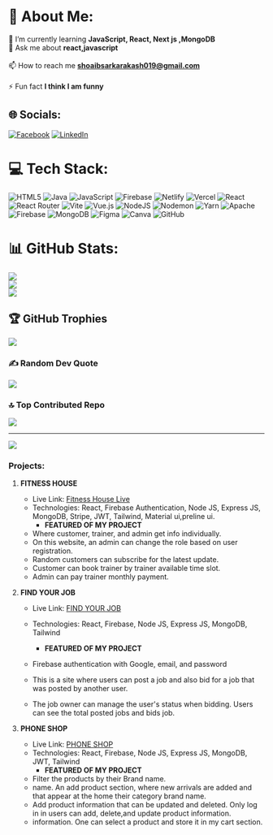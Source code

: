 # 💫 About Me:
🌱 I’m currently learning **JavaScript, React, Next js ,MongoDB**<br>💬 Ask me about **react,javascript**<br><br>📫 How to reach me **shoaibsarkarakash019@gmail.com**<br><br>⚡ Fun fact **I think I am funny**


## 🌐 Socials:
[![Facebook](https://img.shields.io/badge/Facebook-%231877F2.svg?logo=Facebook&logoColor=white)](https://facebook.com/https://www.facebook.com/shoaibsarkar.akash) [![LinkedIn](https://img.shields.io/badge/LinkedIn-%230077B5.svg?logo=linkedin&logoColor=white)](https://linkedin.com/in/https://www.linkedin.com/in/shoaib-sarkar-akash) 

# 💻 Tech Stack:
![HTML5](https://img.shields.io/badge/html5-%23E34F26.svg?style=for-the-badge&logo=html5&logoColor=white) ![Java](https://img.shields.io/badge/java-%23ED8B00.svg?style=for-the-badge&logo=openjdk&logoColor=white) ![JavaScript](https://img.shields.io/badge/javascript-%23323330.svg?style=for-the-badge&logo=javascript&logoColor=%23F7DF1E) ![Firebase](https://img.shields.io/badge/firebase-%23039BE5.svg?style=for-the-badge&logo=firebase) ![Netlify](https://img.shields.io/badge/netlify-%23000000.svg?style=for-the-badge&logo=netlify&logoColor=#00C7B7) ![Vercel](https://img.shields.io/badge/vercel-%23000000.svg?style=for-the-badge&logo=vercel&logoColor=white) ![React](https://img.shields.io/badge/react-%2320232a.svg?style=for-the-badge&logo=react&logoColor=%2361DAFB) ![React Router](https://img.shields.io/badge/React_Router-CA4245?style=for-the-badge&logo=react-router&logoColor=white) ![Vite](https://img.shields.io/badge/vite-%23646CFF.svg?style=for-the-badge&logo=vite&logoColor=white) ![Vue.js](https://img.shields.io/badge/vue.js-%2335495e.svg?style=for-the-badge&logo=vuedotjs&logoColor=%234FC08D) ![NodeJS](https://img.shields.io/badge/node.js-6DA55F?style=for-the-badge&logo=node.js&logoColor=white) ![Nodemon](https://img.shields.io/badge/NODEMON-%23323330.svg?style=for-the-badge&logo=nodemon&logoColor=%BBDEAD) ![Yarn](https://img.shields.io/badge/yarn-%232C8EBB.svg?style=for-the-badge&logo=yarn&logoColor=white) ![Apache](https://img.shields.io/badge/apache-%23D42029.svg?style=for-the-badge&logo=apache&logoColor=white) ![Firebase](https://img.shields.io/badge/firebase-a08021?style=for-the-badge&logo=firebase&logoColor=ffcd34) ![MongoDB](https://img.shields.io/badge/MongoDB-%234ea94b.svg?style=for-the-badge&logo=mongodb&logoColor=white) ![Figma](https://img.shields.io/badge/figma-%23F24E1E.svg?style=for-the-badge&logo=figma&logoColor=white) ![Canva](https://img.shields.io/badge/Canva-%2300C4CC.svg?style=for-the-badge&logo=Canva&logoColor=white) ![GitHub](https://img.shields.io/badge/github-%23121011.svg?style=for-the-badge&logo=github&logoColor=white)
# 📊 GitHub Stats:
![](https://github-readme-stats.vercel.app/api?username=hulk-code&theme=neon&hide_border=false&include_all_commits=true&count_private=false)<br/>
![](https://github-readme-streak-stats.herokuapp.com/?user=hulk-code&theme=neon&hide_border=false)<br/>
![](https://github-readme-stats.vercel.app/api/top-langs/?username=hulk-code&theme=neon&hide_border=false&include_all_commits=true&count_private=false&layout=compact)

## 🏆 GitHub Trophies
![](https://github-profile-trophy.vercel.app/?username=hulk-code&theme=neon&no-frame=false&no-bg=true&margin-w=4)

### ✍️ Random Dev Quote
![](https://quotes-github-readme.vercel.app/api?type=vetical&theme=merko)

### 🔝 Top Contributed Repo
![](https://github-contributor-stats.vercel.app/api?username=hulk-code&limit=5&theme=dark&combine_all_yearly_contributions=true)

---
[![](https://visitcount.itsvg.in/api?id=hulk-code&icon=0&color=0)](https://visitcount.itsvg.in)

<!-- Proudly created with GPRM ( https://gprm.itsvg.in ) -->



###
<h3 align="left">Projects:</h3>

1. **FITNESS HOUSE**

   - Live Link: [Fitness House Live](https://fittnesshouse-67e54.web.app)
   - Technologies: React, Firebase Authentication, Node JS, Express JS, MongoDB, Stripe, JWT, Tailwind, Material ui,preline ui.
     - **FEATURED OF MY PROJECT**
   - Where customer, trainer, and admin get info individually.
   - On this website, an admin can change the role based on user registration.
   - Random customers can subscribe for the latest update.
   - Customer can book trainer by trainer available time slot. 
   - Admin can pay trainer monthly payment. 

2. **FIND YOUR JOB**
  
   -  Live Link: [FIND YOUR JOB](https://clever-marzipan-2ca7b3.netlify.app)
  
   - Technologies: React, Firebase, Node JS, Express JS, MongoDB, Tailwind
      - **FEATURED OF MY PROJECT**
   - Firebase authentication with Google, email, and password 
   - This is a site where users can post a job and also bid for a job that was posted by another user.
   - The job owner can manage the user's status when bidding. Users can see the total posted jobs and bids job.

     
4. **PHONE SHOP**
  
   - Live Link: [PHONE SHOP](https://incandescent-kheer-0aa31b.netlify.app)
   - Technologies: React, Firebase, Node JS, Express JS, MongoDB, JWT, Tailwind
      - **FEATURED OF MY PROJECT**
   - Filter the products by their Brand name.
   - name. An add product section, where new arrivals are added and that appear at the home     their category brand   name.
   - Add product information that can be updated and deleted. Only log in in users can add, delete,and update product   information.
   - information. One can select a product and store it in my cart section.  
